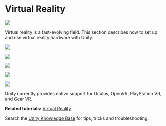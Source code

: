 Virtual Reality
===============

![](../uploads/Main/VRIntroPic.jpg)

Virtual reality is a fast-evolving field. This section describes how to set up and use virtual reality hardware with Unity.

![](../uploads/Main/LogoGearVR.png)

![](../uploads/Main/LogoOculus.png)

![](../uploads/Main/LogoPlaysationVR.png)

![](../uploads/Main/LogoVive.png)

![](../uploads/Main/LogoOpenVR.png)
 

Unity currently provides native support for Oculus, OpenVR, PlayStation VR, and Gear VR.


**Related tutorials:** [Virtual Reality](http://unity3d.com/learn/tutorials/topics/virtual-reality)

Search the [Unity Knowledge Base](https://support.unity3d.com/hc/en-us) for tips, tricks and troubleshooting.